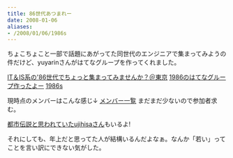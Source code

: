 ```yaml
---
title: 86世代あつまれー
date: 2008-01-06
aliases:
- /2008/01/06/1986s
---
```

ちょこちょこと一部で話題にあがってた同世代のエンジニアで集まってみようの件だけど、yuyarinさんがはてなグループを作ってくれました。

<a href="http://d.hatena.ne.jp/yuyarin/20071221/1198240756">IT＆IS系の'86世代でちょっと集まってみませんか？＠東京</a>
<a href="http://generation1986.g.hatena.ne.jp/yuyarin/20071230/1199018717">1986のはてなグループ作ったよー</a>
<a href="http://generation1986.g.hatena.ne.jp/">1986s</a>

現時点のメンバーはこんな感じ↓
<a href="http://generation1986.g.hatena.ne.jp/keyword/メンバー一覧">メンバー一覧</a>
まだまだ少ないので参加者求む。

<a href="http://twitter.com/_tad_/statuses/565676282">都市伝説と思われていたujihisaさん</a>もいるよ!

それにしても、年上だと思ってた人が結構いるんだよなぁ。なんか「若い」ってことを言い訳にできない気がした。